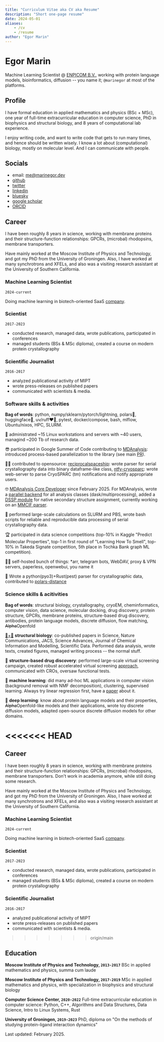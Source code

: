 ```yaml
---
title: "Curriculum Vitae aka CV aka Resume"
description: "Short one-page resume"
date: 2024-05-01
aliases:
    - /cv
    - /resume
author: "Egor Marin"
---
```


# Egor Marin
Machine Learning Scientist @ [ENPICOM B.V.](https://enpicom.com), working with protein language models, bioinformatics, diffusion -- you name it; `@marinegor` at most of the platforms.

## Profile

I have formal education in applied mathematics and physics (BSc + MSc), one year of full-time extracurricular education in computer science, PhD in biophysics and structural biology, and 8 years of computational lab experience.

I enjoy writing code, and want to write code that gets to run many times, and hence should be written wisely. I know a lot about (computational) biology, mostly on molecular level. And I can communicate with people.

## Socials

 - email: me@marinegor.dev
 - [github](https://github.com/marinegor)
 - [twitter](https://twitter.com/egor__marin)
 - [linkedin](https://www.linkedin.com/in/marinegor/)
 - [bluesky](https://bsky.app/profile/marinegor.bsky.social)
 - [google scholar](https://scholar.google.com/citations?user=FJbv9XcAAAAJ)
 - [ORCID](https://orcid.org/0000-0003-2369-1732)


## Career
I have been roughly 8 years in science, working with membrane proteins and their structure-function relationships: GPCRs, (microbal) rhodopsins, membrane transporters.

Have mainly worked at the Moscow Institute of Physics and Technology, and got my PhD from the University of Groningen. Also, I have worked at many synchrotrons and XFELs, and also was a visiting research assistant at the University of Southern California.

### Machine Learning Scientist
`2024-current`

Doing machine learning in biotech-oriented SaaS [company](https://enpicom.com).

### Scientist
`2017-2023`

 - conducted research, managed data, wrote publications, participated in conferences
 - managed students (BSs & MSc diploma), created a course on modern protein crystallography

### Scientific Journalist
`2016-2017`

 - analyzed publicational activity of MIPT
 - wrote press-releases on published papers
 - communicated with scientists & media.


### Software skills & activities

**Bag of words**: python, numpy/sklearn/pytorch/lightning, polars🫶, huggingface🤗, uv/ruff❤️‍🔥, pytest, docker/compose, bash, mlflow, Ubuntu/nixos, HPC, SLURM.

💾 administrated ~15 Linux workstations and servers with ~40 users, managind ~200 Tb of research data.

😎 participated in Google Summer of Code contributing to [MDAnalysis](https://github.com/MDAnalysis/mdanalysis/): introduced process-based parallelization to the library (see main [PR](https://github.com/marinegor/mdanalysis/tree/feature/dask-0)).

🧑‍💻 contributed to opensource: [reciprocalspaceship](https://github.com/rs-station/reciprocalspaceship): wrote parser for serial crystallography data into binary dataframe-like class, [ntfy-cryosparc](https://github.com/marinegor/ntfy_cryosparc/): wrote web-server to parse CryoSPARC (tm) notifications and notify appropriate users.

🤓 [MDAnalysis Core Developer](https://www.mdanalysis.org/pages/team/) since February 2025. For MDAnalysis, wrote a [parallel backend](https://github.com/MDAnalysis/mdanalysis/pull/4162) for all analysis classes (dask/multiprocessing), added a [DSSP module](https://github.com/MDAnalysis/mdanalysis/pull/4304) for native secondary structure assignment, currently working on an [MMCIF parser](https://github.com/MDAnalysis/mdanalysis/pull/4712).

🍝 performed large-scale calculations on SLURM and PBS, wrote  bash scripts for reliable and reproducible data processing of serial crystallography data.

🏆 participated in data science competitions (top-10% in Kaggle "Predict Molecular Properties", top-1 in first round of "Learning How To Smell", top-10% in Takeda Signate competition, 5th place in Tochka Bank graph ML competition).

🤷‍♂️ self-hosted bunch of things: *arr, telegram bots, WebDAV, proxy & VPN servers, paperless, openwebui, you name it

🦀 Wrote a python(pyo3)+Rust(pest) parser for crystallographic data, contributed to [polars-distance](https://github.com/ion-elgreco/polars-distance)


### Science skills & acitivities

**Bag of words**: structural biology, crystallography, cryoEM, cheminformatics, computer vision, data science, molecular docking, drug discovery, protein structure, GPCRs, membrane proteins, structure-based drug discovery, antibodies, protein language models, discrete diffusion, flow matching, ~~Alpha~~Openfold

[🧬+🥩](https://www.nature.com/articles/d41586-023-00674-1) **structural biology**: co-published papers in Science, Nature Communications, JACS, Science Advances, Journal of Chemical Information and Modelling, Scientific Data. Performed data analysis, wrote texts, created figures, managed writing process -- the normal stuff.

💊 **structure-based drug discovery**: performed large-scale virtual screening campaign, created robust accelerated virtual screening [approach](https://pubs.acs.org/doi/10.1021/acs.jcim.3c01661), communicated with CROs, oversaw functional tests.

🤖 **machine learning**: did many ad-hoc ML applications in computer vision (background removal with NMF decomposition), clustering, supervised learning. Always try linear regression first, have a [paper](https://pubs.acs.org/doi/10.1021/acs.jcim.3c01661) about it.

👾 **deep learning**: know about protein language models and their properties, ~~Alpha~~Openfold-like models and their applications, wrote toy discrete diffusion models, adapted open-source discrete diffusion models for other domains.

<<<<<<< HEAD
=======
## Career
I have been roughly 8 years in science, working with membrane proteins and their structure-function relationships: GPCRs, (microbal) rhodopsins, membrane transporters. Don't work in academia anymore, while still doing some research.

Have mainly worked at the Moscow Institute of Physics and Technology, and got my PhD from the University of Groningen. Also, I have worked at many synchrotrons and XFELs, and also was a visiting research assistant at the University of Southern California.

### Machine Learning Scientist
`2024-current`

Doing machine learning in biotech-oriented SaaS [company](https://enpicom.com).

### Scientist
`2017-2023`

 - conducted research, managed data, wrote publications, participated in conferences
 - managed students (BSs & MSc diploma), created a course on modern protein crystallography

### Scientific Journalist
`2016-2017`

 - analyzed publicational activity of MIPT
 - wrote press-releases on published papers
 - communicated with scientists & media.

>>>>>>> origin/main
## Education


**Moscow Institute of Physics and Technology, `2013-2017`**
BSc in applied mathematics and physics, summa cum laude

**Moscow Institute of Physics and Technology, `2017-2019`**
MSc in applied mathematics and physics, with specialization in biophysics and structural biology

**Computer Science Center, `2020-2022`**
Full-time extracurricular education in computer science: Python, C++, Algorithms and Data Structures, Data Science, Intro to Linux Systems, Rust


**University of Groningen, `2019-2023`**
PhD, diploma on "On the methods of studying protein-ligand interaction dynamics"


Last updated: February 2025.
